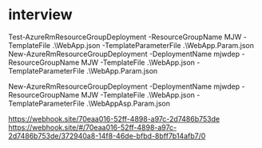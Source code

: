 # interview
 Test-AzureRmResourceGroupDeployment -ResourceGroupName MJW -TemplateFile .\WebApp.json -TemplateParameterFile .\WebApp.Param.json
New-AzureRmResourceGroupDeployment -DeploymentName mjwdep  -ResourceGroupName MJW -TemplateFile .\WebApp.json -TemplateParameterFile .\WebApp.Param.json

New-AzureRmResourceGroupDeployment -DeploymentName mjwdep  -ResourceGroupName MJW -TemplateFile .\WebApp.json -TemplateParameterFile .\WebAppAsp.Param.json


https://webhook.site/70eaa016-52ff-4898-a97c-2d7486b753de
https://webhook.site/#/70eaa016-52ff-4898-a97c-2d7486b753de/372940a8-14f8-46de-bfbd-8bff7b14afb7/0